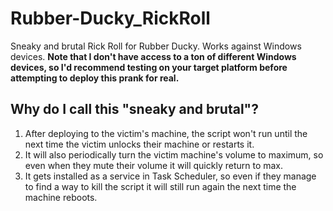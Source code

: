 # Rubber-Ducky_RickRoll
Sneaky and brutal Rick Roll for Rubber Ducky. Works against Windows devices.
__Note that I don't have access to a ton of different Windows devices, so I'd recommend testing on your target platform before attempting to deploy this prank for real.__
## Why do I call this "sneaky and brutal"?
1. After deploying to the victim's machine, the script won't run until the next time the victim unlocks their machine or restarts it.
2. It will also periodically turn the victim machine's volume to maximum, so even when they mute their volume it will quickly return to max.
3. It gets installed as a service in Task Scheduler, so even if they manage to find a way to kill the script it will still run again the next time the machine reboots.
